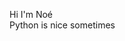 Hi I'm Noé                                                                                                                                                                                                                                                                       
Python is nice sometimes
